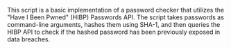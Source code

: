 This script is a basic implementation of a password checker that utilizes the "Have I Been Pwned" (HIBP) Passwords API. The script takes passwords as command-line arguments, hashes them using SHA-1, and then queries the HIBP API to check if the hashed password has been previously exposed in data breaches.
